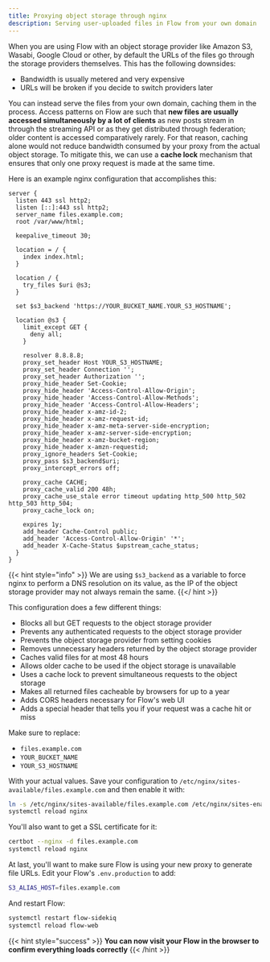 ```yaml
---
title: Proxying object storage through nginx
description: Serving user-uploaded files in Flow from your own domain
---
```


When you are using Flow with an object storage provider like Amazon S3, Wasabi, Google Cloud or other, by default the URLs of the files go through the storage providers themselves. This has the following downsides:

- Bandwidth is usually metered and very expensive
- URLs will be broken if you decide to switch providers later

You can instead serve the files from your own domain, caching them in the process. Access patterns on Flow are such that **new files are usually accessed simultaneously by a lot of clients** as new posts stream in through the streaming API or as they get distributed through federation; older content is accessed comparatively rarely. For that reason, caching alone would not reduce bandwidth consumed by your proxy from the actual object storage. To mitigate this, we can use a **cache lock** mechanism that ensures that only one proxy request is made at the same time.

Here is an example nginx configuration that accomplishes this:

```nginx
server {
  listen 443 ssl http2;
  listen [::]:443 ssl http2;
  server_name files.example.com;
  root /var/www/html;

  keepalive_timeout 30;

  location = / {
    index index.html;
  }

  location / {
    try_files $uri @s3;
  }

  set $s3_backend 'https://YOUR_BUCKET_NAME.YOUR_S3_HOSTNAME';

  location @s3 {
    limit_except GET {
      deny all;
    }

    resolver 8.8.8.8;
    proxy_set_header Host YOUR_S3_HOSTNAME;
    proxy_set_header Connection '';
    proxy_set_header Authorization '';
    proxy_hide_header Set-Cookie;
    proxy_hide_header 'Access-Control-Allow-Origin';
    proxy_hide_header 'Access-Control-Allow-Methods';
    proxy_hide_header 'Access-Control-Allow-Headers';
    proxy_hide_header x-amz-id-2;
    proxy_hide_header x-amz-request-id;
    proxy_hide_header x-amz-meta-server-side-encryption;
    proxy_hide_header x-amz-server-side-encryption;
    proxy_hide_header x-amz-bucket-region;
    proxy_hide_header x-amzn-requestid;
    proxy_ignore_headers Set-Cookie;
    proxy_pass $s3_backend$uri;
    proxy_intercept_errors off;

    proxy_cache CACHE;
    proxy_cache_valid 200 48h;
    proxy_cache_use_stale error timeout updating http_500 http_502 http_503 http_504;
    proxy_cache_lock on;

    expires 1y;
    add_header Cache-Control public;
    add_header 'Access-Control-Allow-Origin' '*';
    add_header X-Cache-Status $upstream_cache_status;
  }
}
```

{{< hint style="info" >}}
We are using `$s3_backend` as a variable to force nginx to perform a DNS resolution on its value, as the IP of the object storage provider may not always remain the same.
{{</ hint >}}

This configuration does a few different things:

- Blocks all but GET requests to the object storage provider
- Prevents any authenticated requests to the object storage provider
- Prevents the object storage provider from setting cookies
- Removes unnecessary headers returned by the object storage provider
- Caches valid files for at most 48 hours
- Allows older cache to be used if the object storage is unavailable
- Uses a cache lock to prevent simultaneous requests to the object storage
- Makes all returned files cacheable by browsers for up to a year
- Adds CORS headers necessary for Flow's web UI
- Adds a special header that tells you if your request was a cache hit or miss

Make sure to replace:

- `files.example.com`
- `YOUR_BUCKET_NAME`
- `YOUR_S3_HOSTNAME`

With your actual values. Save your configuration to `/etc/nginx/sites-available/files.example.com` and then enable it with:

```bash
ln -s /etc/nginx/sites-available/files.example.com /etc/nginx/sites-enabled/
systemctl reload nginx
```

You'll also want to get a SSL certificate for it:

```bash
certbot --nginx -d files.example.com
systemctl reload nginx
```

At last, you'll want to make sure Flow is using your new proxy to generate file URLs. Edit your Flow's `.env.production` to add:

```bash
S3_ALIAS_HOST=files.example.com
```

And restart Flow:

```bash
systemctl restart flow-sidekiq
systemctl reload flow-web
```

{{< hint style="success" >}}
**You can now visit your Flow in the browser to confirm everything loads correctly**
{{< /hint >}}

